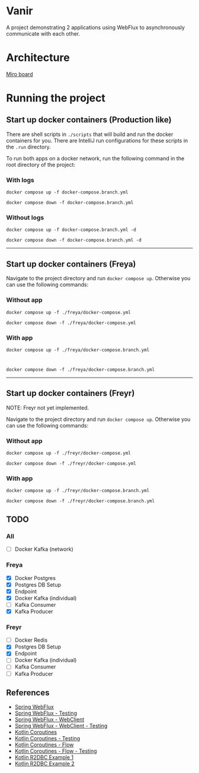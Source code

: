
# Vanir

A project demonstrating 2 applications using WebFlux to asynchronously communicate with each other.

# Architecture

[Miro board](https://miro.com/app/board/uXjVMIltjBI=/?share_link_id=997779665756)

# Running the project

## Start up docker containers (Production like)

There are shell scripts in `./scripts` that will build and run the docker containers for you.
There are IntelliJ run configurations for these scripts in the `.run` directory.

To run both apps on a docker network, run the following command in the root directory of the project:

### With logs
```shell
docker compose up -f docker-compose.branch.yml
```

```shell
docker compose down -f docker-compose.branch.yml
```
   
### Without logs
```shell
docker compose up -f docker-compose.branch.yml -d
```

```shell
docker compose down -f docker-compose.branch.yml -d
```

---

## Start up docker containers (Freya)

Navigate to the project directory and run `docker compose up`. 
Otherwise you can use the following commands:

### Without app
```shell
docker compose up -f ./freya/docker-compose.yml
```

```shell
docker compose down -f ./freya/docker-compose.yml
```

### With app
```shell
docker compose up -f ./freya/docker-compose.branch.yml
```

# 

```shell
docker compose down -f ./freya/docker-compose.branch.yml
```

---

## Start up docker containers (Freyr)

NOTE: Freyr not yet implemented.

Navigate to the project directory and run `docker compose up`.
Otherwise you can use the following commands:

### Without app
```shell
docker compose up -f ./freyr/docker-compose.yml
```

```shell
docker compose down -f ./freyr/docker-compose.yml
```

### With app
```shell
docker compose up -f ./freyr/docker-compose.branch.yml
```

```shell
docker compose down -f ./freyr/docker-compose.branch.yml
```

## TODO

### All
* [ ] Docker Kafka (network)

### Freya
* [x] Docker Postgres
* [x] Postgres DB Setup
* [x] Endpoint
* [x] Docker Kafka (individual)
* [ ] Kafka Consumer
* [x] Kafka Producer

### Freyr
* [ ] Docker Redis
* [x] Postgres DB Setup
* [x] Endpoint
* [ ] Docker Kafka (individual)
* [ ] Kafka Consumer
* [ ] Kafka Producer

## References

- [Spring WebFlux](https://docs.spring.io/spring-framework/docs/current/reference/html/web-reactive.html#webflux)
- [Spring WebFlux - Testing](https://docs.spring.io/spring-framework/docs/current/reference/html/testing.html#webtestclient)
- [Spring WebFlux - WebClient](https://docs.spring.io/spring-framework/docs/current/reference/html/web-reactive.html#webflux-client)
- [Spring WebFlux - WebClient - Testing](https://docs.spring.io/spring-framework/docs/current/reference/html/testing.html#webtestclient)
- [Kotlin Coroutines](https://kotlinlang.org/docs/coroutines-overview.html)
- [Kotlin Coroutines - Testing](https://kotlinlang.org/docs/coroutines-testing.html)
- [Kotlin Coroutines - Flow](https://kotlinlang.org/docs/flow.html)
- [Kotlin Coroutines - Flow - Testing](https://kotlin.github.io/kotlinx.coroutines/kotlinx-coroutines-test/kotlinx.coroutines.flow/-flow-test/)
- [Kotlin R2DBC Example 1](https://github.com/helderlinhares/webflux-r2dbc-postgres-crud-api)
- [Kotlin R2DBC Example 2](https://github.com/Baeldung/kotlin-tutorials/blob/master/spring-boot-kotlin/src/main/kotlin/com/baeldung/nonblockingcoroutines/repository/ProductRepositoryCoroutines.kt)